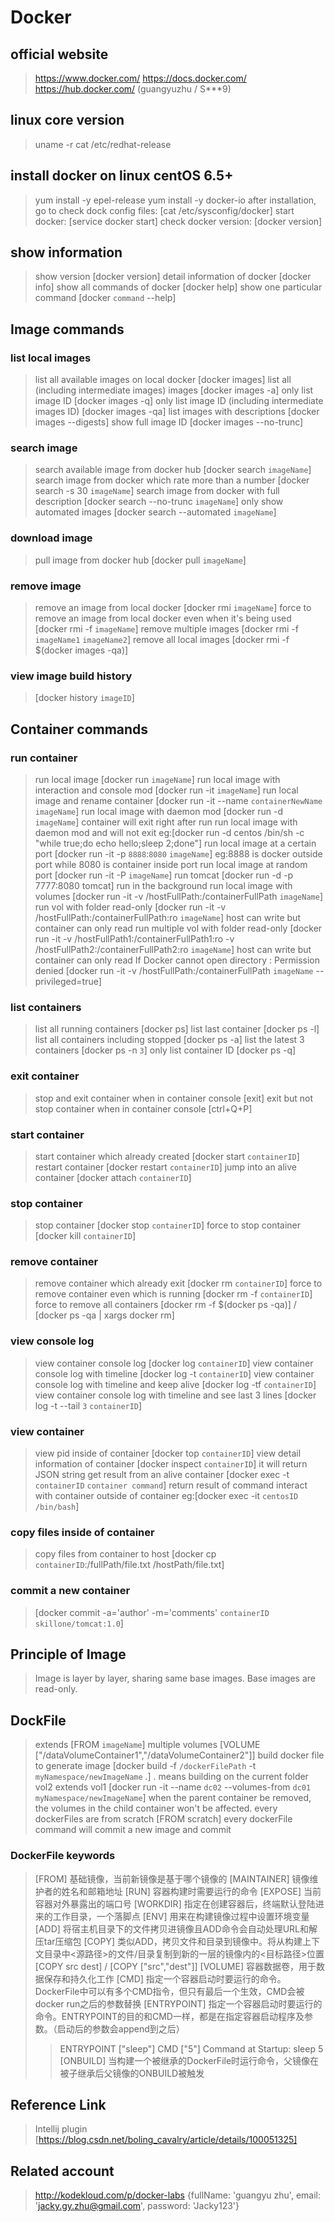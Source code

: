 # Docker

## official website
> https://www.docker.com/
> https://docs.docker.com/
> https://hub.docker.com/   (guangyuzhu / S***9)

## linux core version
> uname -r
> cat /etc/redhat-release

## install docker on linux centOS 6.5+
> yum install -y epel-release
> yum install -y docker-io
> after installation, go to check dock config files: [cat /etc/sysconfig/docker]
> start docker: [service docker start]
> check docker version: [docker version]

## show information
> show version [docker version]
> detail information of docker [docker info]
> show all commands of docker [docker help]
> show one particular command [docker `command` --help]

## Image commands
### list local images
> list all available images on local docker [docker images]
> list all (including intermediate images) images [docker images -a]
> only list image ID [docker images -q]
> only list image ID (including intermediate images ID) [docker images -qa]
> list images with descriptions [docker images --digests]
> show full image ID [docker images --no-trunc]
### search image
> search available image from docker hub [docker search `imageName`]
> search image from docker which rate more than a number [docker search -s 30 `imageName`]
> search image from docker with full description [docker search --no-trunc `imageName`]
> only show automated images [docker search --automated `imageName`]
### download image
> pull image from docker hub [docker pull `imageName`]
### remove image
> remove an image from local docker [docker rmi `imageName`]
> force to remove an image from local docker even when it's being used [docker rmi -f `imageName`]
> remove multiple images [docker rmi -f `imageName1` `imageName2`]
> remove all local images [docker rmi -f $(docker images -qa)]
### view image build history
> [docker history `imageID`]

## Container commands
### run container
> run local image [docker run `imageName`]
> run local image with interaction and console mod [docker run -it `imageName`]
> run local image and rename container [docker run -it --name `containerNewName` `imageName`]
> run local image with daemon mod [docker run -d `imageName`] container will exit right after run
> run local image with daemon mod and will not exit eg:[docker run -d centos /bin/sh -c "while true;do echo hello;sleep 2;done"]
> run local image at a certain port [docker run -it -p `8888`:`8080` `imageName`] eg:8888 is docker outside port while 8080 is container inside port
> run local image at random port [docker run -it -P `imageName`]
> run tomcat [docker run -d -p 7777:8080 tomcat] run in the background
> run local image with volumes [docker run -it -v /hostFullPath:/containerFullPath `imageName`]
> run vol with folder read-only [docker run -it -v /hostFullPath:/containerFullPath:ro `imageName`] host can write but container can only read
> run multiple vol with folder read-only [docker run -it -v /hostFullPath1:/containerFullPath1:ro -v /hostFullPath2:/containerFullPath2:ro `imageName`] host can write but container can only read
> If Docker cannot open directory : Permission denied [docker run -it -v /hostFullPath:/containerFullPath `imageName` --privileged=true]
### list containers
> list all running containers [docker ps]
> list last container [docker ps -l]
> list all containers including stopped [docker ps -a]
> list the latest 3 containers [docker ps -n `3`]
> only list container ID [docker ps -q]
### exit container
> stop and exit container when in container console [exit]
> exit but not stop container when in container console [ctrl+Q+P]
### start container
> start container which already created [docker start `containerID`]
> restart container [docker restart `containerID`]
> jump into an alive container [docker attach `containerID`]
### stop container
> stop container [docker stop `containerID`]
> force to stop container [docker kill `containerID`]
### remove container
> remove container which already exit [docker rm `containerID`]
> force to remove container even which is running [docker rm -f `containerID`]
> force to remove all containers [docker rm -f $(docker ps -qa)] / [docker ps -qa | xargs docker rm]
### view console log
> view container console log [docker log `containerID`]
> view container console log with timeline [docker log -t `containerID`]
> view container console log with timeline and keep alive [docker log -tf `containerID`]
> view container console log with timeline and see last 3 lines [docker log -t --tail `3` `containerID`]
### view container
> view pid inside of container [docker top `containerID`]
> view detail information of container [docker inspect `containerID`] it will return JSON string
> get result from an alive container [docker exec -t `containerID` `container command`] return result of command
> interact with container outside of container eg:[docker exec -it `centosID` `/bin/bash`]
### copy files inside of container
> copy files from container to host [docker cp `containerID`:/fullPath/file.txt /hostPath/file.txt]
### commit a new container
> [docker commit -a='author' -m='comments' `containerID` `skillone/tomcat:1.0`]

## Principle of Image
> Image is layer by layer, sharing same base images. Base images are read-only.

## DockFile
> extends [FROM `imageName`]
> multiple volumes [VOLUME ["/dataVolumeContainer1","/dataVolumeContainer2"]]
> build docker file to generate image [docker build -f `/dockerFilePath` -t `myNamespace/newImageName` .] . means building on the current folder
> vol2 extends vol1 [docker run -it --name `dc02` --volumes-from `dc01` `myNamespace/newImageName`]
> when the parent container be removed, the volumes in the child container won't be affected.
> every dockerFiles are from scratch [FROM scratch]
> every dockerFile command will commit a new image and commit
### DockerFile keywords
> [FROM] 基础镜像，当前新镜像是基于哪个镜像的
> [MAINTAINER] 镜像维护者的姓名和邮箱地址
> [RUN] 容器构建时需要运行的命令
> [EXPOSE] 当前容器对外暴露出的端口号
> [WORKDIR] 指定在创建容器后，终端默认登陆进来的工作目录，一个落脚点
> [ENV] 用来在构建镜像过程中设置环境变量
> [ADD] 将宿主机目录下的文件拷贝进镜像且ADD命令会自动处理URL和解压tar压缩包
> [COPY] 类似ADD，拷贝文件和目录到镜像中。将从构建上下文目录中<源路径>的文件/目录复制到新的一层的镜像内的<目标路径>位置 [COPY src dest] / [COPY ["src","dest"]]
> [VOLUME] 容器数据卷，用于数据保存和持久化工作
> [CMD] 指定一个容器启动时要运行的命令。DockerFile中可以有多个CMD指令，但只有最后一个生效，CMD会被docker run之后的参数替换
> [ENTRYPOINT] 指定一个容器启动时要运行的命令。ENTRYPOINT的目的和CMD一样，都是在指定容器启动程序及参数。（启动后的参数会append到之后）
>> ENTRYPOINT ["sleep"] 
>> CMD ["5"]
>> Command at Startup: sleep 5
> [ONBUILD] 当构建一个被继承的DockerFile时运行命令，父镜像在被子继承后父镜像的ONBUILD被触发


## Reference Link
> Intellij plugin [https://blog.csdn.net/boling_cavalry/article/details/100051325]

## Related account
> http://kodekloud.com/p/docker-labs {fullName: 'guangyu zhu', email: 'jacky.gy.zhu@gmail.com', password: 'Jacky123'}